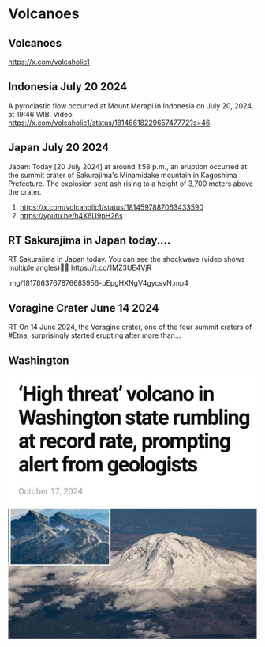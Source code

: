 # Volcanoes

## Volcanoes

https://x.com/volcaholic1

## Indonesia July 20 2024

A pyroclastic flow occurred at Mount Merapi in Indonesia on July 20, 2024, at 19:46 WIB.
Video: https://x.com/volcaholic1/status/1814661822965747772?s=46

## Japan July 20 2024

Japan: Today [20 July 2024] at around 1:58 p.m., an eruption occurred at the summit crater of Sakurajima's Minamidake mountain in Kagoshima Prefecture. The explosion sent ash rising to a height of 3,700 meters above the crater.
1. https://x.com/volcaholic1/status/1814597887063433590
2. https://youtu.be/h4X6U9pH26s

## RT Sakurajima in Japan today....

RT Sakurajima in Japan today. You can see the shockwave (video shows multiple angles)🌋👀 https://t.co/1MZ3UE4VjR

img/1817863767876685956-pEpgHXNgV4gycsvN.mp4

## Voragine Crater June 14 2024

RT On 14 June 2024, the Voragine crater, one of the four summit craters of #Etna, surprisingly started erupting after more than…

## Washington

![](img/wa-volcano.jpg)